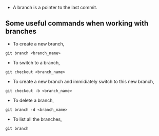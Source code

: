* A branch is a pointer to the last commit. 

## Some useful commands when working with branches ##

* To create a new branch,

```
git branch <branch_name>
```

* To switch to a branch,

```
git checkout <branch_name>
```

* To create a new branch and immidiately switch to this new branch,

```
git checkout -b <branch_name>
```

* To delete a branch,

```
git branch -d <branch_name>
```

* To list all the branches,

```
git branch
```
